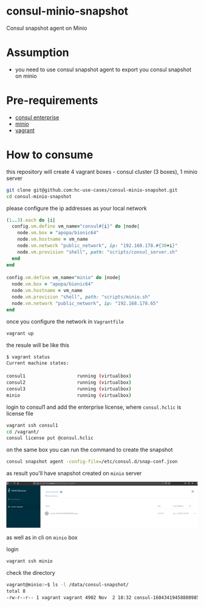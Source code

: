 # consul-minio-snapshot
Consul snapshot agent on Minio

# Assumption
- you need to use consul snapshot agent to export you consul snapshot on minio

# Pre-requirements

- [consul enterprise](https://www.consul.io/docs/enterprise) 
- [minio](https://min.io/)
- [vagrant](https://www.vagrantup.com/)

# How to consume

this repository will create 4 vagrant boxes - consul cluster (3 boxes), 1 minio server

```bash
git clone git@github.com:hc-use-cases/consul-minio-snapshot.git
cd consul-minio-snapshot
```

please configure the ip addresses as your local network

```ruby
(1..3).each do |i|
  config.vm.define vm_name="consul#{i}" do |node|
    node.vm.box = "apopa/bionic64"
    node.vm.hostname = vm_name
    node.vm.network "public_network", ip: "192.168.178.#{30+i}"
    node.vm.provision "shell", path: "scripts/consul_server.sh"
  end
end

config.vm.define vm_name="minio" do |node|
  node.vm.box = "apopa/bionic64"
  node.vm.hostname = vm_name
  node.vm.provision "shell", path: "scripts/minio.sh"
  node.vm.network "public_network", ip: "192.168.178.65"
end
```

once you configure the network in `Vagrantfile`

```bash
vagrant up
```

the resule will be like this

```bash
$ vagrant status
Current machine states:

consul1                   running (virtualbox)
consul2                   running (virtualbox)
consul3                   running (virtualbox)
minio                     running (virtualbox)
```

login to consul1 and add the enterprise license, where `consul.hclic` is license file

```bash
vagrant ssh consul1
cd /vagrant/
consul license put @consul.hclic
```

on the same box you can run the command to create the snapshot

```bash
consul snapshot agent -config-file=/etc/consul.d/snap-conf.json
```

as result you'll have snapshot created on `minio` server

![snapshot in minio](img/minio-snapshot.png "snapshot in minio")

as well as in cli on `minio` box

login

```bash
vagrant ssh minio
```

check the directory

```bash
vagrant@minio:~$ ls -l /data/consul-snapshot/
total 8
-rw-r--r-- 1 vagrant vagrant 4902 Nov  2 18:32 consul-1604341945888098584.snap
```
